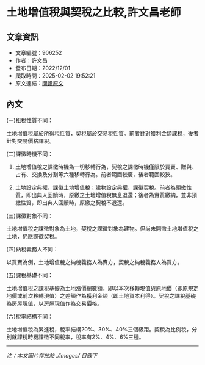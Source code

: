 # 土地增值稅與契稅之比較,許文昌老師

## 文章資訊
- 文章編號：906252
- 作者：許文昌
- 發布日期：2022/12/01
- 爬取時間：2025-02-02 19:52:21
- 原文連結：[閱讀原文](https://real-estate.get.com.tw/Columns/detail.aspx?no=906252)

## 內文
(一)租稅性質不同：

土地增值稅屬於所得稅性質，契稅屬於交易稅性質。前者針對獲利金額課稅，後者針對交易價格課稅。

(二)課徵時機不同：

1. 土地增值稅之課徵時機為一切移轉行為，契稅之課徵時機僅限於買賣、贈與、占有、交換及分割等六種移轉行為。前者範圍較廣，後者範圍較狹。

2. 土地設定典權，課徵土地增值稅；建物設定典權，課徵契稅。前者為預繳性質，即出典人回贖時，原繳之土地增值稅無息退還；後者為實質繳納，並非預繳性質，即出典人回贖時，原繳之契稅不退還。

(三)課徵對象不同：

土地增值稅之課徵對象為土地，契稅之課徵對象為建物。但尚未開徵土地增值稅之土地，仍應課徵契稅。

(四)納稅義務人不同：

以買賣為例，土地增值稅之納稅義務人為賣方，契稅之納稅義務人為買方。

(五)課稅基礎不同：

土地增值稅之課稅基礎為土地漲價總數額，即以本次移轉現值與原地價（即原規定地價或前次移轉現值）之差額作為獲利金額（即土地資本利得）。契稅之課稅基礎為房屋現值，以房屋現值作為交易價格。

(六)稅率結構不同：

土地增值稅為累進稅，稅率結構20%、30%、40%三個級距。契稅為比例稅，分別就課稅時機課徵不同稅率，稅率有2%、4%、6%三種。

---
*注：本文圖片存放於 ./images/ 目錄下*
